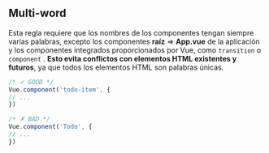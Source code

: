 ## Multi-word
Esta regla requiere que los nombres de los componentes tengan siempre varias palabras, excepto los componentes **raíz** ⇒ **App.vue** de la aplicación y los componentes integrados proporcionados por Vue, como `transition` o `component` .
**Esto evita conflictos con elementos HTML existentes y futuros**, ya que todos los elementos HTML son palabras únicas.

```js
/* ✓ GOOD */
Vue.component('todo-item', {
// ...
})

/* ✗ BAD */
Vue.component('Todo', {
// ...
})
```
